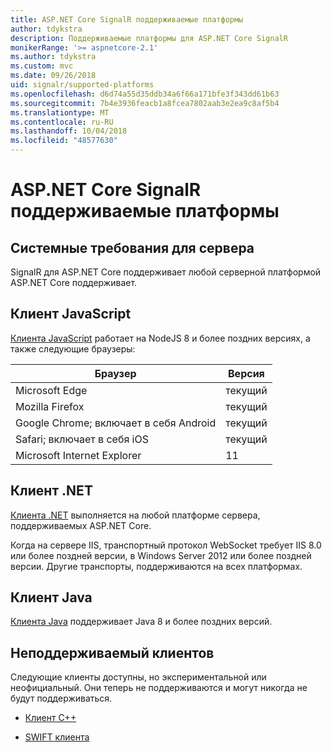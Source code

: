 ```yaml
---
title: ASP.NET Core SignalR поддерживаемые платформы
author: tdykstra
description: Поддерживаемые платформы для ASP.NET Core SignalR
monikerRange: '>= aspnetcore-2.1'
ms.author: tdykstra
ms.custom: mvc
ms.date: 09/26/2018
uid: signalr/supported-platforms
ms.openlocfilehash: d6d74a55d35ddb34a6f66a171bfe3f343dd61b63
ms.sourcegitcommit: 7b4e3936feacb1a8fcea7802aab3e2ea9c8af5b4
ms.translationtype: MT
ms.contentlocale: ru-RU
ms.lasthandoff: 10/04/2018
ms.locfileid: "48577630"
---
```

# <a name="aspnet-core-signalr-supported-platforms"></a>ASP.NET Core SignalR поддерживаемые платформы

## <a name="server-system-requirements"></a>Системные требования для сервера

SignalR для ASP.NET Core поддерживает любой серверной платформой ASP.NET Core поддерживает.

## <a name="javascript-client"></a>Клиент JavaScript

[Клиента JavaScript](https://www.npmjs.com/package/@aspnet/signalr) работает на NodeJS 8 и более поздних версиях, а также следующие браузеры:

| Браузер | Версия |
| ------- | ------- |
| Microsoft Edge | текущий |
| Mozilla Firefox | текущий |
| Google Chrome; включает в себя Android | текущий |
| Safari; включает в себя iOS | текущий |
| Microsoft Internet Explorer | 11 |
 
## <a name="net-client"></a>Клиент .NET

[Клиента .NET](https://www.nuget.org/packages/Microsoft.AspNetCore.SignalR/) выполняется на любой платформе сервера, поддерживаемых ASP.NET Core.

Когда на сервере IIS, транспортный протокол WebSocket требует IIS 8.0 или более поздней версии, в Windows Server 2012 или более поздней версии. Другие транспорты, поддерживаются на всех платформах.

## <a name="java-client"></a>Клиент Java

[Клиента Java](https://search.maven.org/artifact/com.microsoft.aspnet/signalr) поддерживает Java 8 и более поздних версий.

## <a name="unsupported-clients"></a>Неподдерживаемый клиентов

Следующие клиенты доступны, но экспериментальной или неофициальный. Они теперь не поддерживаются и могут никогда не будут поддерживаться.

* [Клиент C++](https://github.com/aspnet/SignalR/tree/master/clients/cpp)

* [SWIFT клиента](https://github.com/moozzyk/SignalR-Client-Swift)
